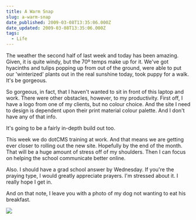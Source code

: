 ```yaml
---
title: A Warm Snap
slug: a-warm-snap
date_published: 2009-03-08T13:35:06.000Z
date_updated: 2009-03-08T13:35:06.000Z
tags:
  - Life
---
```


The weather the second half of last week and today has been amazing. Given, it is quite windy, but the 70º temps make up for it. We've got hyacinths and tulips popping up from out of the ground, were able to put our 'winterized' plants out in the real sunshine today, took puppy for a walk. It's be gorgeous.

So gorgeous, in fact, that I haven't wanted to sit in front of this laptop and work. There were other obstacles, however, to my productivity. First off, I have a logo from one of my clients, but no colour choice. And the site I need to design is dependent upon their print material colour palette. And I don't have any of that info.

It's going to be a fairly in-depth build out too.

This week we do dotCMS training at work. And that means we are getting ever closer to rolling out the new site. Hopefully by the end of the month. That will be a huge amount of stress off of my shoulders. Then I can focus on helping the school communicate better online.

Also. I should have a grad school answer by Wednesday. If you're the praying type, I would greatly appreciate prayers. I'm stressed about it. I really hope I get in.

And on that note, I leave you with a photo of my dog not wanting to eat his breakfast.

[![](http://farm4.static.flickr.com/3151/3334923333_6d3f21f8b4_b.jpg)](http://www.flickr.com/photos/asilentthing/3334923333/)
